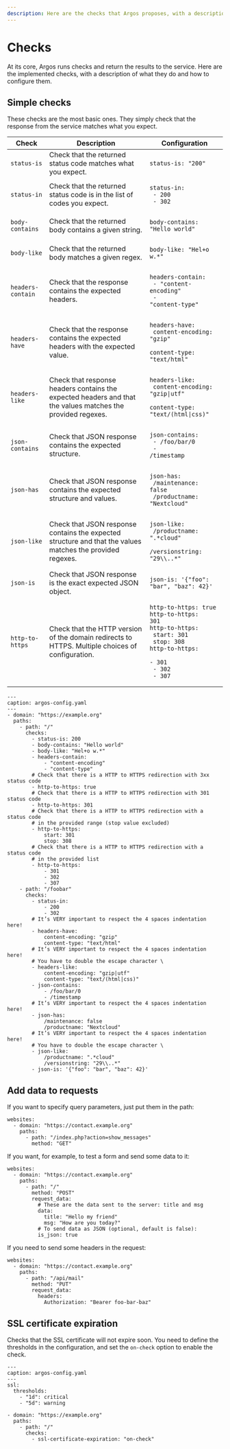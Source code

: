 ```yaml
---
description: Here are the checks that Argos proposes, with a description of what they do and how to configure them.
---
```

# Checks

At its core, Argos runs checks and return the results to the service. Here are the implemented checks, with a description of what they do and how to configure them.

## Simple checks

These checks are the most basic ones. They simply check that the response from the service matches what you expect.

| Check | Description | Configuration |
| --- | --- | --- |
| `status-is` | Check that the returned status code matches what you expect. | <pre><code>status-is: \"200\"</code></pre> |
| `status-in` | Check that the returned status code is in the list of codes you expect. | <pre><code>status-in:<br>    - 200<br>    - 302</code></pre> |
| `body-contains` | Check that the returned body contains a given string. | <pre><code>body-contains: "Hello world"</code></pre> |
| `body-like` | Check that the returned body matches a given regex. | <pre><code>body-like: "Hel+o w.*"</code></pre> |
| `headers-contain` | Check that the response contains the expected headers. | <pre><code>headers-contain:<br>    - "content-encoding"<br>    - "content-type"</code></pre> |
| `headers-have` | Check that the response contains the expected headers with the expected value. | <pre><code>headers-have:<br>    content-encoding: "gzip"<br>    content-type: "text/html"</code></pre> |
| `headers-like` | Check that response headers contains the expected headers and that the values matches the provided regexes. | <pre><code>headers-like:<br>    content-encoding: "gzip\|utf"<br>    content-type: "text/(html\|css)"</code></pre> |
| `json-contains` | Check that JSON response contains the expected structure. | <pre><code>json-contains:<br>    - /foo/bar/0<br>    - /timestamp</code></pre> |
| `json-has` | Check that JSON response contains the expected structure and values. | <pre><code>json-has:<br>    /maintenance: false<br>    /productname: "Nextcloud"</code></pre> |
| `json-like` | Check that JSON response contains the expected structure and that the values matches the provided regexes. | <pre><code>json-like:<br>    /productname: ".\*cloud"<br>    /versionstring: "29\\\\..\*"</code></pre> |
| `json-is` | Check that JSON response is the exact expected JSON object. | <pre><code>json-is: '{"foo": "bar", "baz": 42}'</code></pre> |
| `http-to-https` | Check that the HTTP version of the domain redirects to HTTPS. Multiple choices of configuration. | <pre><code>http-to-https: true<br>http-to-https: 301<br>http-to-https:<br>    start: 301<br>    stop: 308<br>http-to-https:<br>    - 301<br>    - 302<br>    - 307</code></pre> |

```{code-block} yaml
---
caption: argos-config.yaml
---
- domain: "https://example.org"
  paths:
    - path: "/"
      checks:
        - status-is: 200
        - body-contains: "Hello world"
        - body-like: "Hel+o w.*"
        - headers-contain:
            - "content-encoding"
            - "content-type"
        # Check that there is a HTTP to HTTPS redirection with 3xx status code
        - http-to-https: true
        # Check that there is a HTTP to HTTPS redirection with 301 status code
        - http-to-https: 301
        # Check that there is a HTTP to HTTPS redirection with a status code
        # in the provided range (stop value excluded)
        - http-to-https:
            start: 301
            stop: 308
        # Check that there is a HTTP to HTTPS redirection with a status code
        # in the provided list
        - http-to-https:
            - 301
            - 302
            - 307
    - path: "/foobar"
      checks:
        - status-in:
            - 200
            - 302
        # It’s VERY important to respect the 4 spaces indentation here!
        - headers-have:
            content-encoding: "gzip"
            content-type: "text/html"
        # It’s VERY important to respect the 4 spaces indentation here!
        # You have to double the escape character \
        - headers-like:
            content-encoding: "gzip|utf"
            content-type: "text/(html|css)"
        - json-contains:
            - /foo/bar/0
            - /timestamp
        # It’s VERY important to respect the 4 spaces indentation here!
        - json-has:
            /maintenance: false
            /productname: "Nextcloud"
        # It’s VERY important to respect the 4 spaces indentation here!
        # You have to double the escape character \
        - json-like:
            /productname: ".*cloud"
            /versionstring: "29\\..*"
        - json-is: '{"foo": "bar", "baz": 42}'
```

## Add data to requests

If you want to specify query parameters, just put them in the path:

```{code-block} yaml
websites:
  - domain: "https://contact.example.org"
    paths:
      - path: "/index.php?action=show_messages"
        method: "GET"
```

If you want, for example, to test a form and send some data to it:

```{code-block} yaml
websites:
  - domain: "https://contact.example.org"
    paths:
      - path: "/"
        method: "POST"
        request_data:
          # These are the data sent to the server: title and msg
          data:
            title: "Hello my friend"
            msg: "How are you today?"
          # To send data as JSON (optional, default is false):
          is_json: true
```

If you need to send some headers in the request:

```{code-block} yaml
websites:
  - domain: "https://contact.example.org"
    paths:
      - path: "/api/mail"
        method: "PUT"
        request_data:
          headers:
            Authorization: "Bearer foo-bar-baz"
```

## SSL certificate expiration

 Checks that the SSL certificate will not expire soon. You need to define the thresholds in the configuration, and set the `on-check` option to enable the check.


```{code-block} yaml
---
caption: argos-config.yaml
---
ssl:
  thresholds:
    - "1d": critical
    - "5d": warning

- domain: "https://example.org"
  paths:
    - path: "/"
      checks:
        - ssl-certificate-expiration: "on-check"
```
